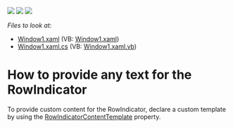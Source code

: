 <!-- default badges list -->
![](https://img.shields.io/endpoint?url=https://codecentral.devexpress.com/api/v1/VersionRange/128652464/12.1.4%2B)
[![](https://img.shields.io/badge/Open_in_DevExpress_Support_Center-FF7200?style=flat-square&logo=DevExpress&logoColor=white)](https://supportcenter.devexpress.com/ticket/details/E2362)
[![](https://img.shields.io/badge/📖_How_to_use_DevExpress_Examples-e9f6fc?style=flat-square)](https://docs.devexpress.com/GeneralInformation/403183)
<!-- default badges end -->
<!-- default file list -->
*Files to look at*:

* [Window1.xaml](./CS/Q266716RowIndicator/Window1.xaml) (VB: [Window1.xaml](./VB/Q266716RowIndicator/Window1.xaml))
* [Window1.xaml.cs](./CS/Q266716RowIndicator/Window1.xaml.cs) (VB: [Window1.xaml.vb](./VB/Q266716RowIndicator/Window1.xaml.vb))
<!-- default file list end -->
# How to provide any text for the RowIndicator


<p>To provide custom content for the RowIndicator, declare a custom template by using the <a href="https://documentation.devexpress.com/WPF/DevExpress.Xpf.Grid.TableView.RowIndicatorContentTemplate.property">RowIndicatorContentTemplate</a> property.</p>

<br/>


